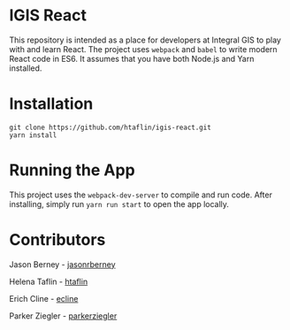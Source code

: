 # IGIS React
This repository is intended as a place for developers at Integral GIS to play with and learn React. The project uses `webpack` and `babel` to write modern React code in ES6. It assumes that you have both Node.js and Yarn installed.

# Installation
```
git clone https://github.com/htaflin/igis-react.git
yarn install
```

# Running the App
This project uses the `webpack-dev-server` to compile and run code. After installing, simply run `yarn run start` to open the app locally.

# Contributors
Jason Berney - [jasonrberney](https://github.com/jasonrberney)

Helena Taflin - [htaflin](https://github.com/htaflin)

Erich Cline - [ecline](https://github.com/ecline)

Parker Ziegler - [parkerziegler](https://github.com/parkerziegler)